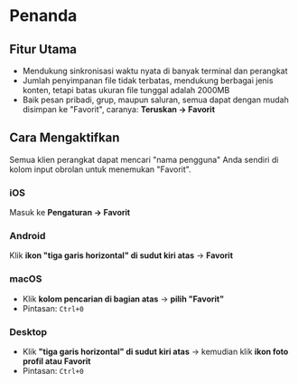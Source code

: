 # Penanda

## Fitur Utama

- Mendukung sinkronisasi waktu nyata di banyak terminal dan perangkat
- Jumlah penyimpanan file tidak terbatas, mendukung berbagai jenis konten, tetapi batas ukuran file tunggal adalah 2000MB
- Baik pesan pribadi, grup, maupun saluran, semua dapat dengan mudah disimpan ke "Favorit", caranya: **Teruskan → Favorit**

## Cara Mengaktifkan

Semua klien perangkat dapat mencari "nama pengguna" Anda sendiri di kolom input obrolan untuk menemukan "Favorit".

### iOS

Masuk ke **Pengaturan → Favorit**

### Android

Klik **ikon "tiga garis horizontal" di sudut kiri atas** → **Favorit**

### macOS

- Klik **kolom pencarian di bagian atas** → **pilih "Favorit"**
- Pintasan: `Ctrl+0`

### Desktop

- Klik **"tiga garis horizontal" di sudut kiri atas** → kemudian klik **ikon foto profil atau Favorit**
- Pintasan: `Ctrl+0`